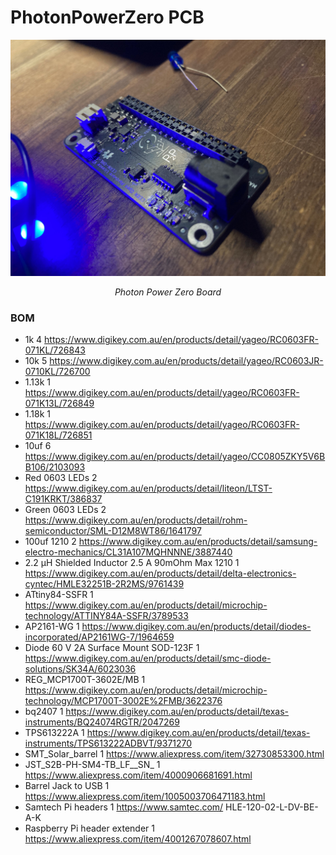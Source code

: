 # PhotonPowerZero PCB


![Alt text](../img/PhotonPowerZero.jpg?raw=true "Title") <p style="text-align:center; font-style:italic;">Photon Power Zero Board</p>

### BOM ###
 - 1k	4	https://www.digikey.com.au/en/products/detail/yageo/RC0603FR-071KL/726843
 - 10k	5	https://www.digikey.com.au/en/products/detail/yageo/RC0603JR-0710KL/726700
 - 1.13k	1	https://www.digikey.com.au/en/products/detail/yageo/RC0603FR-071K13L/726849
 - 1.18k	1	https://www.digikey.com.au/en/products/detail/yageo/RC0603FR-071K18L/726851
 - 10uf	6	https://www.digikey.com.au/en/products/detail/yageo/CC0805ZKY5V6BB106/2103093
 - Red 0603 LEDs	2	https://www.digikey.com.au/en/products/detail/liteon/LTST-C191KRKT/386837
 - Green 0603 LEDs	2	https://www.digikey.com.au/en/products/detail/rohm-semiconductor/SML-D12M8WT86/1641797
 - 100uf 1210	2	https://www.digikey.com.au/en/products/detail/samsung-electro-mechanics/CL31A107MQHNNNE/3887440
 - 2.2 µH Shielded Inductor 2.5 A 90mOhm Max 1210	1	https://www.digikey.com.au/en/products/detail/delta-electronics-cyntec/HMLE32251B-2R2MS/9761439
 - ATtiny84-SSFR	1	https://www.digikey.com.au/en/products/detail/microchip-technology/ATTINY84A-SSFR/3789533
 - AP2161-WG	1	https://www.digikey.com.au/en/products/detail/diodes-incorporated/AP2161WG-7/1964659
 - Diode 60 V 2A Surface Mount SOD-123F	1	https://www.digikey.com.au/en/products/detail/smc-diode-solutions/SK34A/6023036
 - REG_MCP1700T-3602E/MB	1	https://www.digikey.com.au/en/products/detail/microchip-technology/MCP1700T-3002E%2FMB/3622376
 - bq2407	1	https://www.digikey.com.au/en/products/detail/texas-instruments/BQ24074RGTR/2047269
 - TPS613222A	1	https://www.digikey.com.au/en/products/detail/texas-instruments/TPS613222ADBVT/9371270
 - SMT_Solar_barrel	1	https://www.aliexpress.com/item/32730853300.html
 - JST_S2B-PH-SM4-TB_LF__SN_	1	https://www.aliexpress.com/item/4000906681691.html
 - Barrel Jack to USB	1	https://www.aliexpress.com/item/1005003706471183.html
 - Samtech Pi headers	1	https://www.samtec.com/ HLE-120-02-L-DV-BE-A-K
 - Raspberry Pi header extender	1	https://www.aliexpress.com/item/4001267078607.html

